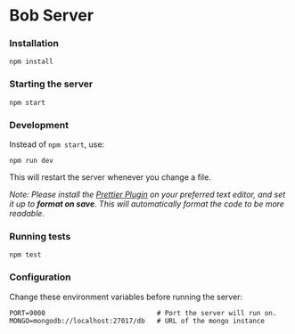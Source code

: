 # Bob Server

### Installation

```
npm install
```

### Starting the server
```
npm start
```

### Development
Instead of `npm start`, use:
```
npm run dev
```
This will restart the server whenever you change a file.

*Note: Please install the [Prettier Plugin](https://prettier.io/docs/en/editors.html) on your preferred text editor, and set it up to __format on save__. This will automatically format the code to be more readable.*

### Running tests
```
npm test
```

### Configuration
Change these environment variables before running the server:
```
PORT=9000                            # Port the server will run on.
MONGO=mongodb://localhost:27017/db   # URL of the mongo instance
```